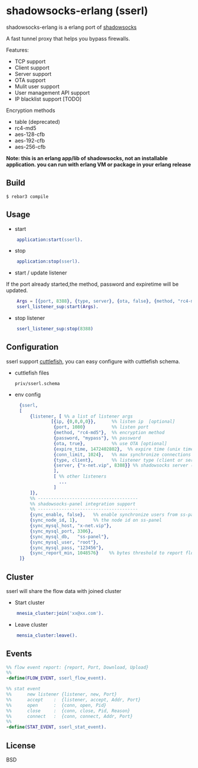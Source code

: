 shadowsocks-erlang (sserl)
=====

shadowsocks-erlang is a erlang port of [shadowsocks](https://github.com/shadowsocks/shadowsocks)

A fast tunnel proxy that helps you bypass firewalls.

Features:
- TCP  support
- Client support
- Server support
- OTA    support
- Mulit user support
- User management API support
- IP blacklist support [TODO]

Encryption methods
- table (deprecated)
- rc4-md5
- aes-128-cfb
- aes-192-cfb
- aes-256-cfb

**Note: this is an erlang app/lib of shadowsocks, not an installable application. 
  you can run with erlang VM or package in your erlang release**
  
  
Build
-----

    $ rebar3 compile
    

Usage
-----

* start

```erlang
    application:start(sserl).
```

* stop

```erlang
    application:stop(sserl).
```

* start / update listener

 If the port already started,the method, password and expiretime will be updated.
    
```erlang
    Args = [{port, 8388}, {type, server}, {ota, false}, {method, "rc4-md5"},{password,"xx"}],
    sserl_listener_sup:start(Args).
```
  
* stop listener

```erlang
    sserl_listener_sup:stop(8388)
```

Configuration
-----

sserl support [cuttlefish](https://github.com/basho/cuttlefish), you can easy configure with cuttlefish schema.

* cuttlefish files

    `priv/sserl.schema`
    
* env config

```erlang
     {sserl,
     [
         {listener, [ %% a list of listener args
                 [{ip, {0,0,0,0}},      %% listen ip  [optional]
                  {port, 1080}          %% listen port
                  {method, "rc4-md5"},  %% encryption method
                  {password, "mypass"}, %% password
                  {ota, true},          %% use OTA [optional]
                  {expire_time, 1472402802},  %% expire time (unix time) [optional]
                  {conn_limit, 1024},   %% max synchronize connections on the port [optional]
                  {type, client},       %% listener type (client or server)
                  {server, {"x-net.vip", 8388}} %% shadowsocks server (client only) [optional]
                  ],
                  [ %% other listeners
                    ...
                  ]
         ]},
         %% --------------------------------------
         %% shadowsocks-panel integration support
         %% --------------------------------------
         {sync_enable, false},   %% enable synchronize users from ss-panel
         {sync_node_id, 1},      %% the node id on ss-panel
         {sync_mysql_host, "x-net.vip"}, 
         {sync_mysql_port, 3306},        
         {sync_mysql_db,   "ss-panel"}, 
         {sync_mysql_user, "root"},
         {sync_mysql_pass, "123456"},
         {sync_report_min, 1048576}    %% bytes threshold to report flow
     ]}
```

Cluster
-----

sserl will share the flow data with joined cluster

* Start cluster

```erlang
    mnesia_cluster:join('xx@xx.com').
```

* Leave cluster

```erlang
    mensia_cluster:leave().
```

Events
-----

```erlang
%% flow event report: {report, Port, Download, Upload}
%% 
-define(FLOW_EVENT, sserl_flow_event).

%% stat event
%%      new listener {listener, new, Port}
%%      accept    :  {listener, accept, Addr, Port}
%%      open      :  {conn, open, Pid}
%%      close     :  {conn, close, Pid, Reason}
%%      connect   :  {conn, connect, Addr, Port}
%% 
-define(STAT_EVENT, sserl_stat_event).
```

License
-----

BSD
